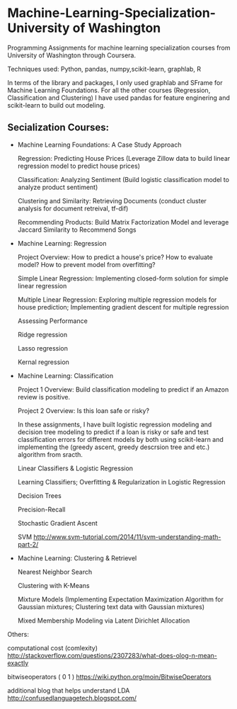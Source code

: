 # Machine-Learning-Specialization-University of Washington
Programming Assignments for machine learning specialization courses from University of Washington through Coursera. 

Techniques used: Python, pandas, numpy,scikit-learn, graphlab, R 

In terms of the library and packages, I only used graphlab and SFrame for Machine Learning Foundations. For all the other courses (Regression, Classification and Clustering) I have used pandas for feature enginering and scikit-learn to build out modeling. 

## Secialization Courses:
- Machine Learning Foundations: A Case Study Approach

    Regression: Predicting House Prices (Leverage Zillow data to build linear regression model to predict house prices)

    Classification: Analyzing Sentiment (Build logistic classification model to analyze product sentiment)
    
    Clustering and Similarity: Retrieving Documents (conduct cluster analysis for document retreival, tf-dif)
    
    Recommending Products: Build Matrix Factorization Model and leverage Jaccard Similarity to Recommend Songs 
    
- Machine Learning: Regression
  
   Project Overview: How to predict a house's price? How to evaluate model? How to prevent model from overfitting? 

   Simple Linear Regression: Implementing closed-form solution for simple linear regression
   
   Multiple Linear Regression: Exploring multiple regression models for house prediction; Implementing gradient descent for multiple regression
   
   Assessing Performance 
   
   Ridge regression
   
   Lasso regression
   
   Kernal regression
   
- Machine Learning: Classification 

  Project 1 Overview: Build classification modeling to predict if an Amazon review is positive. 
  
  Project 2 Overview: Is this loan safe or risky?
  
  In these assignments, I have built logistic regression modeling and decision tree modeling to predict if a loan is risky or safe and test classification errors for different models by both using scikit-learn and implementing the (greedy ascent, greedy descrsion tree and etc.) algorithm from sracth. 
  
 
  Linear Classifiers & Logistic Regression

  Learning Classifiers; Overfitting & Regularization in Logistic Regression
  
  Decision Trees
  
  Precision-Recall
  
  Stochastic Gradient Ascent
  
  SVM http://www.svm-tutorial.com/2014/11/svm-understanding-math-part-2/

- Machine Learning: Clustering & Retrievel   
 
  Nearest Neighbor Search
  
  Clustering with K-Means
  
  Mixture Models (Implementing Expectation Maximization Algorithm for Gaussian mixtures; Clustering text data with Gaussian mixtures)
  
  Mixed Membership Modeling via Latent Dirichlet Allocation

Others:

computational cost (comlexity)
http://stackoverflow.com/questions/2307283/what-does-olog-n-mean-exactly

bitwiseoperators ( 0  1 )
https://wiki.python.org/moin/BitwiseOperators

additional blog that helps understand LDA
http://confusedlanguagetech.blogspot.com/
